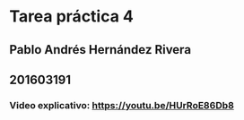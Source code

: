 # Tarea práctica 4
## Pablo Andrés Hernández Rivera
## 201603191

### Video explicativo: https://youtu.be/HUrRoE86Db8
